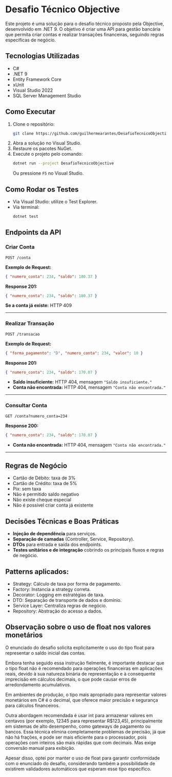 # Desafio Técnico Objective

Este projeto é uma solução para o desafio técnico proposto pela Objective, desenvolvido em .NET 9. O objetivo é criar uma API para gestão bancária que permita criar contas e realizar transações financeiras, seguindo regras específicas de negócio.

## Tecnologias Utilizadas

- C#
- .NET 9
- Entity Framework Core
- xUnit 
- Visual Studio 2022 
- SQL Server Management Studio

## Como Executar

1. Clone o repositório:
   ```sh
   git clone https://github.com/guilhermearantes/DesafioTecnicoObjective.git
   ```
2. Abra a solução no Visual Studio.
3. Restaure os pacotes NuGet.
4. Execute o projeto pelo comando:
   ```sh
   dotnet run --project DesafioTecnicoObjective
   ```
   Ou pressione `F5` no Visual Studio.

## Como Rodar os Testes

- Via Visual Studio: utilize o Test Explorer.
- Via terminal:
   ```sh
   dotnet test
   ```

## Endpoints da API

### Criar Conta

`POST /conta`

**Exemplo de Request:**
```json
{ "numero_conta": 234, "saldo": 180.37 }
```
**Response 201:**
```json
{ "numero_conta": 234, "saldo": 180.37 }
```
**Se a conta já existe:** HTTP 409

---

### Realizar Transação

`POST /transacao`

**Exemplo de Request:**
```json
{ "forma_pagamento": "D", "numero_conta": 234, "valor": 10 }
```
**Response 201:**
```json
{ "numero_conta": 234, "saldo": 170.07 }
```
- **Saldo insuficiente:** HTTP 404, mensagem `"Saldo insuficiente."`
- **Conta não encontrada:** HTTP 404, mensagem `"Conta não encontrada."`

---

### Consultar Conta

`GET /conta?numero_conta=234`

**Response 200:**
```json
{ "numero_conta": 234, "saldo": 170.07 }
```
- **Conta não encontrada:** HTTP 404, mensagem `"Conta não encontrada."`

---

## Regras de Negócio

- Cartão de Débito: taxa de 3%
- Cartão de Crédito: taxa de 5%
- Pix: sem taxa
- Não é permitido saldo negativo
- Não existe cheque especial
- Não é possível criar conta já existente

## Decisões Técnicas e Boas Práticas

- **Injeção de dependência** para serviços.
- **Separação de camadas** (Controller, Service, Repository).
- **DTOs** para entrada e saída dos endpoints.
- **Testes unitários e de integração** cobrindo os principais fluxos e regras de negócio.

  
 ## Patterns aplicados:
 
- Strategy: Cálculo de taxa por forma de pagamento.
- Factory: Instancia a strategy correta.
- Decorator: Logging em estratégias de taxa.
- DTO: Separação de transporte de dados e domínio.
- Service Layer: Centraliza regras de negócio.
- Repository: Abstração do acesso a dados.


## Observação sobre o uso de float nos valores monetários 

O enunciado do desafio solicita explicitamente o uso do tipo float para representar o saldo inicial das contas.

Embora tenha seguido essa instrução fielmente, é importante destacar que o tipo float não é recomendado para operações financeiras em aplicações reais, 
devido à sua natureza binária de representação e à consequente imprecisão em cálculos decimais, o que pode causar erros de arredondamento acumulativos.

Em ambientes de produção, o tipo mais apropriado para representar valores monetários em C# é o decimal, que oferece maior precisão e segurança para cálculos financeiros.

Outra abordagem recomendada é usar int para armazenar valores em centavos (por exemplo, 12345 para representar R$123,45), principalmente em sistemas de alto desempenho, 
como gateways de pagamento ou bancos. Essa técnica elimina completamente problemas de precisão, já que não há frações, e pode ser mais eficiente para o processador, 
pois operações com inteiros são mais rápidas que com decimais. Mas exige conversão manual para exibição.

Apesar disso, optei por manter o uso de float para garantir conformidade com o enunciado do desafio, considerando também a possibilidade de existirem validadores automáticos que esperam esse tipo específico.

